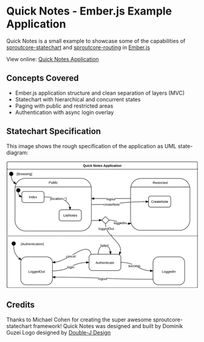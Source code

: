 
# Quick Notes - Ember.js Example Application

Quick Notes is a small example to showcase some of the capabilities of 
[sproutcore-statechart](https://github.com/emberjs-addons/sproutcore-statechart) and 
[sproutcore-routing](https://github.com/emberjs-addons/sproutcore-routing) in 
[Ember.js](https://github.com/emberjs/ember.js)

View online: [Quick Notes Application](http://ember-quicknotes.herokuapp.com/)

## Concepts Covered

* Ember.js application structure and clean separation of layers (MVC)
* Statechart with hierarchical and concurrent states
* Paging with public and restricted areas
* Authentication with async login overlay

## Statechart Specification

This image shows the rough specification of the application as UML state-diagram:

![Statechart Specification of Quick Notes](https://github.com/DominikGuzei/ember-routing-statechart-example/blob/master/spec/architecture/ember-app-statechart.png?raw=true)

## Credits

Thanks to Michael Cohen for creating the super awesome sproutcore-statechart framework!
Quick Notes was designed and built by Dominik Guzei
Logo designed by [Double-J Design](http://www.doublejdesign.co.uk/)
